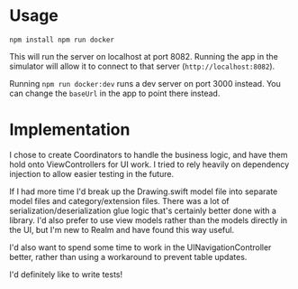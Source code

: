 # Usage

`
npm install
npm run docker
`

This will run the server on localhost at port 8082. Running the app in the simulator will allow it to connect to that server (`http://localhost:8082`).

Running `npm run docker:dev` runs a dev server on port 3000 instead. You can change the `baseUrl` in the app to point there instead.

# Implementation

I chose to create Coordinators to handle the business logic, and have them hold onto ViewControllers for UI work. I tried to rely heavily on dependency injection to allow easier testing in the future.

If I had more time I'd break up the Drawing.swift model file into separate model files and category/extension files. There was a lot of serialization/deserialization glue logic that's certainly better done with a library. I'd also prefer to use view models rather than the models directly in the UI, but I'm new to Realm and have found this way useful.

I'd also want to spend some time to work in the UINavigationController better, rather than using a workaround to prevent table updates.

I'd definitely like to write tests!

